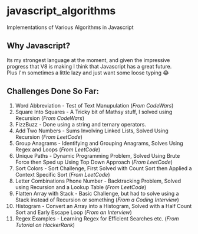 # javascript_algorithms

Implementations of Various Algorithms in Javascript

## Why Javascript?

Its my strongest language at the moment, and given the impressive progress that V8 is making I think that Javascript has a great future.  
Plus I'm sometimes a little lazy and just want some loose typing 😂

## Challenges Done So Far:

1. Word Abbreviation - Test of Text Manupulation (_From CodeWars_)
2. Square Into Squares - A Tricky bit of Mathsy stuff, I solved using Recursion (_From CodeWars_)
3. FizzBuzz - Done using a string and ternary operators.
4. Add Two Numbers - Sums Involving Linked Lists, Solved Using Recursion (_From LeetCode_)
5. Group Anagrams - Identifying and Grouping Anagrams, Solves Using Regex and Loops (_From LeetCode_)
6. Unique Paths - Dynamic Programming Problem, Solved Using Brute Force then Sped up Using Top Down Approach (_From LeetCode_)
7. Sort Colors - Sort Challenge, First Solved with Count Sort then Applied a Context Specific Sort (_From LeetCode_)
8. Letter Combinations Phone Number - Backtracking Problem, Solved using Recursion and a Lookup Table (_From LeetCode_)
9. Flatten Array with Stack - Basic Challenge, but had to solve using a Stack instead of Recursion or something (_From a Coding Interview_)
10. Histogram - Convert an Array into a Histogram, Solved with a Half Count Sort and Early Escape Loop (_From an Interview_)
11. Regex Examples - Learning Regex for Efficient Searches etc. (_From Tutorial on HackerRank_)
